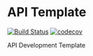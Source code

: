 # API Template

[![Build Status](https://travis-ci.org/EnsembleLab/api-template.svg?branch=master)](https://travis-ci.org/EnsembleLab/api-template)  [![codecov](https://codecov.io/gh/iolufemi/Express-API-Template/branch/master/graph/badge.svg)](https://codecov.io/gh/iolufemi/Express-API-Template)



API Development Template



